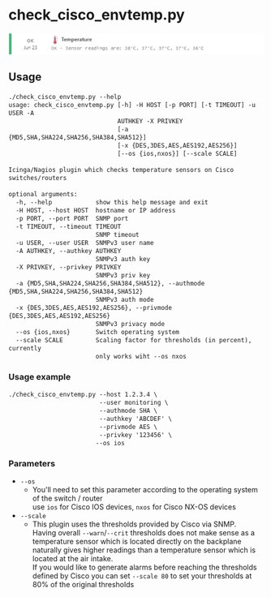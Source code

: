 # check_cisco_envtemp.py

![Output of check_cisco_envtemp.py](img/check_cisco_envtemp-small.png?raw=true "Output of check_cisco_envtemp.py")

## Usage

```
./check_cisco_envtemp.py --help
usage: check_cisco_envtemp.py [-h] -H HOST [-p PORT] [-t TIMEOUT] -u USER -A
                              AUTHKEY -X PRIVKEY
                              [-a {MD5,SHA,SHA224,SHA256,SHA384,SHA512}]
                              [-x {DES,3DES,AES,AES192,AES256}]
                              [--os {ios,nxos}] [--scale SCALE]

Icinga/Nagios plugin which checks temperature sensors on Cisco
switches/routers

optional arguments:
  -h, --help            show this help message and exit
  -H HOST, --host HOST  hostname or IP address
  -p PORT, --port PORT  SNMP port
  -t TIMEOUT, --timeout TIMEOUT
                        SNMP timeout
  -u USER, --user USER  SNMPv3 user name
  -A AUTHKEY, --authkey AUTHKEY
                        SNMPv3 auth key
  -X PRIVKEY, --privkey PRIVKEY
                        SNMPv3 priv key
  -a {MD5,SHA,SHA224,SHA256,SHA384,SHA512}, --authmode {MD5,SHA,SHA224,SHA256,SHA384,SHA512}
                        SNMPv3 auth mode
  -x {DES,3DES,AES,AES192,AES256}, --privmode {DES,3DES,AES,AES192,AES256}
                        SNMPv3 privacy mode
  --os {ios,nxos}       Switch operating system
  --scale SCALE         Scaling factor for thresholds (in percent), currently
                        only works wiht --os nxos
```

### Usage example
```
./check_cisco_envtemp.py --host 1.2.3.4 \
                         --user monitoring \
                         --authmode SHA \
                         --authkey 'ABCDEF' \
                         --privmode AES \
                         --privkey '123456' \
                        --os ios
```
### Parameters
* `--os`
  * You'll need to set this parameter according to the operating system of the switch / router\
  use `ios` for Cisco IOS devices, `nxos` for Cisco NX-OS devices
* `--scale`
    * This plugin uses the thresholds provided by Cisco via SNMP.\
    Having overall `--warn`/`--crit` thresholds does not make sense as a temperature sensor which is located directly on the backplane naturally gives higher readings than a temperature sensor which is located at the air intake.\
    If you would like to generate alarms before reaching the thresholds defined by Cisco you can set `--scale 80` to set your thresholds at 80% of the original thresholds